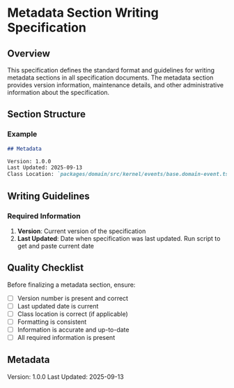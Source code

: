 # Metadata Section Writing Specification

## Overview

This specification defines the standard format and guidelines for writing metadata sections in all specification documents. The metadata section provides version information, maintenance details, and other administrative information about the specification.

## Section Structure

### Example

```markdown
## Metadata

Version: 1.0.0
Last Updated: 2025-09-13
Class Location: `packages/domain/src/kernel/events/base.domain-event.ts`
```

## Writing Guidelines

### Required Information

1. **Version**: Current version of the specification
2. **Last Updated**: Date when specification was last updated. Run script to get and paste current date

## Quality Checklist

Before finalizing a metadata section, ensure:

- [ ] Version number is present and correct
- [ ] Last updated date is current
- [ ] Class location is correct (if applicable)
- [ ] Formatting is consistent
- [ ] Information is accurate and up-to-date
- [ ] All required information is present

## Metadata

Version: 1.0.0
Last Updated: 2025-09-13

